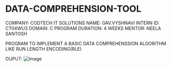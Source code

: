 # DATA-COMPREHENSION-TOOL
COMPANY: CODTECH IT SOLUTIONS
NAME: GAV.VYSHNAVI
INTERN ID: CT04WU3
DOMAIN: C PROGRAM
DURATION: 4 WEEKS
MENTOR: NEELA SANTOSH

PROGRAM TO IMPLEMENT A BASIC DATA COMPREHENSSION ALGORITHM LIKE RUN LENGTH ENCODING(RLE)

OUPUT:
![Image](https://github.com/user-attachments/assets/c26df099-10eb-470c-bc03-b2edb8bb2bef)
